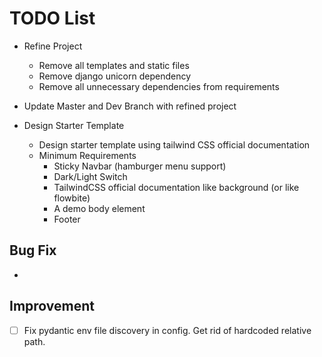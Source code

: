 # TODO List

- Refine Project

  - Remove all templates and static files
  - Remove django unicorn dependency
  - Remove all unnecessary dependencies from requirements

- Update Master and Dev Branch with refined project

- Design Starter Template

  - Design starter template using tailwind CSS official documentation
  - Minimum Requirements
    - Sticky Navbar (hamburger menu support)
    - Dark/Light Switch
    - TailwindCSS official documentation like background (or like flowbite)
    - A demo body element
    - Footer

## Bug Fix

-

## Improvement

- [ ] Fix pydantic env file discovery in config. Get rid of hardcoded relative path.
